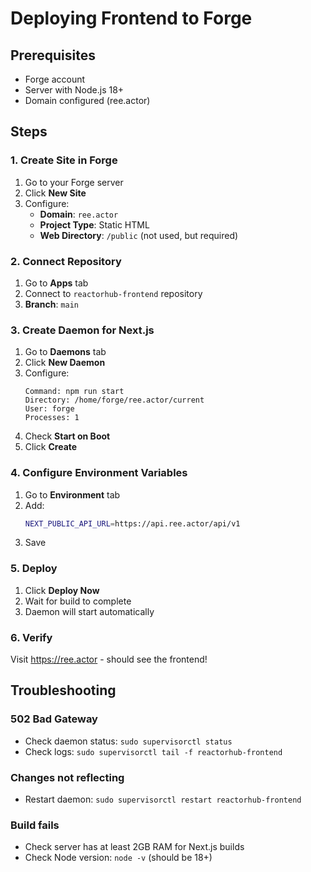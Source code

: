# Deploying Frontend to Forge

## Prerequisites

- Forge account
- Server with Node.js 18+
- Domain configured (ree.actor)

## Steps

### 1. Create Site in Forge

1. Go to your Forge server
2. Click **New Site**
3. Configure:
   - **Domain**: `ree.actor`
   - **Project Type**: Static HTML
   - **Web Directory**: `/public` (not used, but required)

### 2. Connect Repository

1. Go to **Apps** tab
2. Connect to `reactorhub-frontend` repository
3. **Branch**: `main`

### 3. Create Daemon for Next.js

1. Go to **Daemons** tab
2. Click **New Daemon**
3. Configure:
   ```
   Command: npm run start
   Directory: /home/forge/ree.actor/current
   User: forge
   Processes: 1
   ```
4. Check **Start on Boot**
5. Click **Create**

### 4. Configure Environment Variables

1. Go to **Environment** tab
2. Add:
   ```bash
   NEXT_PUBLIC_API_URL=https://api.ree.actor/api/v1
   ```
3. Save

### 5. Deploy

1. Click **Deploy Now**
2. Wait for build to complete
3. Daemon will start automatically

### 6. Verify

Visit https://ree.actor - should see the frontend!

## Troubleshooting

### 502 Bad Gateway
- Check daemon status: `sudo supervisorctl status`
- Check logs: `sudo supervisorctl tail -f reactorhub-frontend`

### Changes not reflecting
- Restart daemon: `sudo supervisorctl restart reactorhub-frontend`

### Build fails
- Check server has at least 2GB RAM for Next.js builds
- Check Node version: `node -v` (should be 18+)
